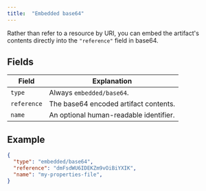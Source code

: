 ```yaml
---
title:  "Embedded base64"
---
```


Rather than refer to a resource by URI, you can embed the artifact's contents
directly into the `"reference"` field in base64.

## Fields

| Field | Explanation |
|-|-----------|
| `type` | Always `embedded/base64`. |
| `reference` | The base64 encoded artifact contents. |
| `name` | An optional human-readable identifier. |

## Example

```json
{
  "type": "embedded/base64",
  "reference": "dmFsdWU6IDEKZm9vOiBiYXIK",
  "name": "my-properties-file",
}
```
